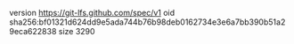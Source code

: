 version https://git-lfs.github.com/spec/v1
oid sha256:bf01321d624dd9e5ada744b76b98deb0162734e3e6a7bb390b51a29eca622838
size 3290
